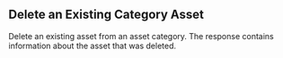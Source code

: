 Delete an Existing Category Asset
---------------------------------
Delete an existing asset from an asset category. The response contains information about
the asset that was deleted.